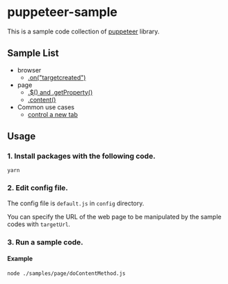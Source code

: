 # puppeteer-sample

This is a sample code collection of [puppeteer](https://developers.google.com/web/tools/puppeteer) library.

## Sample List

- browser
  - [.on("targetcreated")](./samples/browser/browserOnTargetCreated.js)
- page
  - [.$() and .getProperty()](./samples/page/getBodyElement.js)
  - [.content()](./samples/page/doContentMethod.js)
- Common use cases
  - [control a new tab](./samples/controlNewTab.js)

## Usage

### 1. Install packages with the following code.

```
yarn
```

### 2. Edit config file.

The config file is `default.js` in `config` directory.

You can specify the URL of the web page to be manipulated by the sample codes with `targetUrl`.

### 3. Run a sample code.

#### Example
```
node ./samples/page/doContentMethod.js
```

